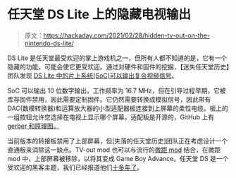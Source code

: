 # 任天堂 DS Lite 上的隐藏电视输出

> 原文：<https://hackaday.com/2021/02/28/hidden-tv-out-on-the-nintendo-ds-lite/>

DS Lite 是任天堂最受欢迎的掌上游戏机之一，但所有人都不知道的是，它有一个隐藏的功能，可能会使它更受欢迎。通过对硬件和固件的挖掘，【迷失任天堂历史】团队发现 [DS Lite 中的片上系统(SoC)可以输出复合视频信号](https://lostnintendohistory.github.io/DS-TV-OUT)。

SoC 可以输出 10 位数字输出，工作频率为 16.7 MHz，但在引导过程早期，它被库存固件禁用，因此需要定制固件。它仍然需要转换成模拟信号，因此带有 DAC(数模转换器)和运算放大器的小型适配器板连接到上屏幕的柔性电缆。板上的一组按钮允许您选择在电视上显示哪个屏幕。适配板是开源的，GitHub 上有[gerber 和原理图。](https://github.com/LostNintendoHistory/Lost-NDS-TV)

当前版本的转接板禁用了上部屏幕，但[失落的任天堂历史]团队正在考虑设计一个直通板来消除这一缺点。TV-out mod 也可以与流行的[微距 mod](https://hackaday.com/2012/08/22/turning-a-ds-into-a-game-boy-advance/) 结合，在微距 mod 中，上部屏幕被移除，以将其变成 Game Boy Advance。任天堂 DS 是一个受欢迎的黑客主题，我们已经报道他们[十多年了](https://hackaday.com/2005/04/21/more-homebrew-nintendo-ds-fun/)。